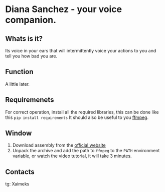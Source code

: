 # Diana Sanchez - your voice companion.
## Whats is it? 
Its voice in your ears that will intermittently voice your actions to you and tell you how bad you are.
## Function
A little later.
## Requiremenets
For correct operation, install all the required libraries, this can be done like this ```pip install requirements``` It should also be useful to you [ffmpeg](https://ffmpeg.org/download.html).
## Window
1. Download assembly from the [official website](https://ffmpeg.org/download.html)
2. Unpack the archive and add the path to `ffmpeg` to the `PATH` environment variable, or watch the video tutorial, it will take 3 minutes.
## Contacts
tg: Xaimeks